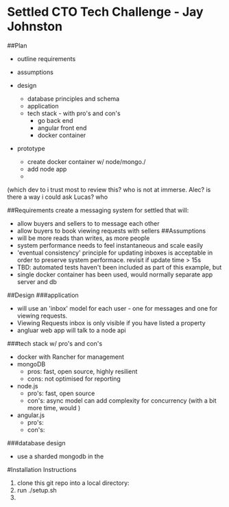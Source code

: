 # Settled CTO Tech Challenge -  Jay Johnston
##Plan
* outline requirements
* assumptions
* design
  * database principles and schema
  * application
  * tech stack - with pro's and con's
    * go back end
    * angular front end
    * docker container

* prototype
  * create docker container w/ node/mongo./
  * add node app
  * 


(which dev to i trust most to review this? who is not at immerse.  Alec? is there a way i could ask Lucas? who 

##Requirements
create a messaging system for settled that will:

* allow buyers and sellers to to message each other
* allow buyers to book viewing requests with sellers
##Assumptions
* will be more reads than writes, as more people
* system performance needs to feel instantaneous and scale easily
* 'eventual consistency' principle for updating inboxes is acceptable in order to preserve system performace.  revisit if update time > 15s
* TBD: automated tests haven't been included as part of this example, but 
* single docker container has been used, would normally separate app server and db

##Design
###application
* will use an 'inbox' model for each user - one for messages and one for viewing requests.
* Viewing Requests inbox is only visible if you have listed a property
* angluar web app will talk to a node api

###tech stack w/ pro's and con's
* docker with Rancher for management
* mongoDB
  * pros:  fast, open source, highly resilient
  * cons: not optimised for reporting
* node.js
  * pro's:  fast, open source
  * con's: async model can add complexity for concurrency (with a bit more time, would )
* angular.js
    * pro's:
    * con's: 
    
###database design
* use a sharded mongodb in the 

#Installation Instructions
  1. clone this git repo into a local directory: 
2. run ./setup.sh
3. 